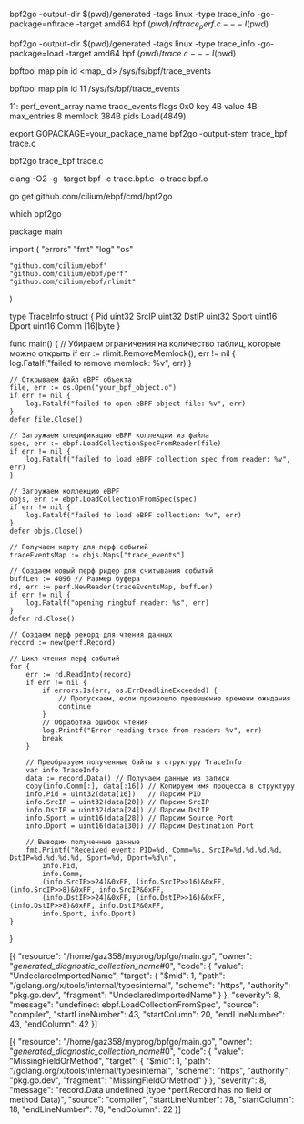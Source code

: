 bpf2go -output-dir $(pwd)/generated -tags linux -type trace_info -go-package=nftrace -target amd64 bpf $(pwd)/nftrace_perf.c -- -I$(pwd)

bpf2go -output-dir $(pwd)/generated -tags linux -type trace_info -go-package=load -target amd64 bpf $(pwd)/trace.c -- -I$(pwd)


bpftool map pin id <map_id> /sys/fs/bpf/trace_events

bpftool map pin id 11 /sys/fs/bpf/trace_events


11: perf_event_array  name trace_events  flags 0x0
        key 4B  value 4B  max_entries 8  memlock 384B
        pids Load(4849)


export GOPACKAGE=your_package_name
bpf2go -output-stem trace_bpf trace.c

bpf2go trace_bpf trace.c



clang -O2 -g -target bpf -c trace.bpf.c -o trace.bpf.o

go get github.com/cilium/ebpf/cmd/bpf2go

which bpf2go


package main

import (
	"errors"
	"fmt"
	"log"
	"os"

	"github.com/cilium/ebpf"
	"github.com/cilium/ebpf/perf"
	"github.com/cilium/ebpf/rlimit"
)

type TraceInfo struct {
	Pid   uint32
	SrcIP uint32
	DstIP uint32
	Sport uint16
	Dport uint16
	Comm  [16]byte
}

func main() {
	// Убираем ограничения на количество таблиц, которые можно открыть
	if err := rlimit.RemoveMemlock(); err != nil {
		log.Fatalf("failed to remove memlock: %v", err)
	}

	// Открываем файл eBPF объекта
	file, err := os.Open("your_bpf_object.o")
	if err != nil {
		log.Fatalf("failed to open eBPF object file: %v", err)
	}
	defer file.Close()

	// Загружаем спецификацию eBPF коллекции из файла
	spec, err := ebpf.LoadCollectionSpecFromReader(file)
	if err != nil {
		log.Fatalf("failed to load eBPF collection spec from reader: %v", err)
	}

	// Загружаем коллекцию eBPF
	objs, err := ebpf.LoadCollectionFromSpec(spec)
	if err != nil {
		log.Fatalf("failed to load eBPF collection: %v", err)
	}
	defer objs.Close()

	// Получаем карту для перф событий
	traceEventsMap := objs.Maps["trace_events"]

	// Создаем новый перф ридер для считывания событий
	buffLen := 4096 // Размер буфера
	rd, err := perf.NewReader(traceEventsMap, buffLen)
	if err != nil {
		log.Fatalf("opening ringbuf reader: %s", err)
	}
	defer rd.Close()

	// Создаем перф рекорд для чтения данных
	record := new(perf.Record)

	// Цикл чтения перф событий
	for {
		err := rd.ReadInto(record)
		if err != nil {
			if errors.Is(err, os.ErrDeadlineExceeded) {
				// Пропускаем, если произошло превышение времени ожидания
				continue
			}
			// Обработка ошибок чтения
			log.Printf("Error reading trace from reader: %v", err)
			break
		}

		// Преобразуем полученные байты в структуру TraceInfo
		var info TraceInfo
		data := record.Data() // Получаем данные из записи
		copy(info.Comm[:], data[:16]) // Копируем имя процесса в структуру
		info.Pid = uint32(data[16])   // Парсим PID
		info.SrcIP = uint32(data[20]) // Парсим SrcIP
		info.DstIP = uint32(data[24]) // Парсим DstIP
		info.Sport = uint16(data[28]) // Парсим Source Port
		info.Dport = uint16(data[30]) // Парсим Destination Port

		// Выводим полученные данные
		fmt.Printf("Received event: PID=%d, Comm=%s, SrcIP=%d.%d.%d.%d, DstIP=%d.%d.%d.%d, Sport=%d, Dport=%d\n",
			info.Pid,
			info.Comm,
			(info.SrcIP>>24)&0xFF, (info.SrcIP>>16)&0xFF, (info.SrcIP>>8)&0xFF, info.SrcIP&0xFF,
			(info.DstIP>>24)&0xFF, (info.DstIP>>16)&0xFF, (info.DstIP>>8)&0xFF, info.DstIP&0xFF,
			info.Sport, info.Dport)
	}
}


[{
	"resource": "/home/gaz358/myprog/bpfgo/main.go",
	"owner": "_generated_diagnostic_collection_name_#0",
	"code": {
		"value": "UndeclaredImportedName",
		"target": {
			"$mid": 1,
			"path": "/golang.org/x/tools/internal/typesinternal",
			"scheme": "https",
			"authority": "pkg.go.dev",
			"fragment": "UndeclaredImportedName"
		}
	},
	"severity": 8,
	"message": "undefined: ebpf.LoadCollectionFromSpec",
	"source": "compiler",
	"startLineNumber": 43,
	"startColumn": 20,
	"endLineNumber": 43,
	"endColumn": 42
}]

[{
	"resource": "/home/gaz358/myprog/bpfgo/main.go",
	"owner": "_generated_diagnostic_collection_name_#0",
	"code": {
		"value": "MissingFieldOrMethod",
		"target": {
			"$mid": 1,
			"path": "/golang.org/x/tools/internal/typesinternal",
			"scheme": "https",
			"authority": "pkg.go.dev",
			"fragment": "MissingFieldOrMethod"
		}
	},
	"severity": 8,
	"message": "record.Data undefined (type *perf.Record has no field or method Data)",
	"source": "compiler",
	"startLineNumber": 78,
	"startColumn": 18,
	"endLineNumber": 78,
	"endColumn": 22
}]

